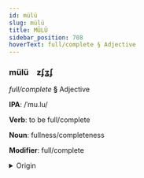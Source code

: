 ```yaml
---
id: mülü
slug: mülü
title: MÜLÜ
sidebar_position: 708
hoverText: full/complete § Adjective
---
```


### mülü&emsp;<span kind="abugida">ƶʄʓʄ</span>

*full/complete* **§** Adjective

**IPA**: /ˈmu.lu/

**Verb**: to be full/complete

**Noun**: fullness/completeness

**Modifier**: full/complete

<details>
    <summary>Origin</summary>
    Tamil முழு muḻu [muɻɯ]<br/>
    <em>Dravidian Language Family</em>
</details>